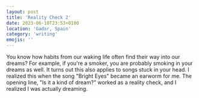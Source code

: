 ```yaml
---
layout: post
title: 'Reality Check 2'
date: 2023-06-10T23:53+0100
location: 'Gador, Spain'
category: 'writing'
emojis: ''
---
```


You know how habits from our waking life often find their way into our dreams? 
For example, if you're a smoker, you are probably smoking in your dreams as well. 
It turns out this also applies to songs stuck in your head. 
I realized this when the song "Bright Eyes" became an earworm for me. 
The opening line, "Is it a kind of dream?" worked as a reality check, and I realized I was actually dreaming.